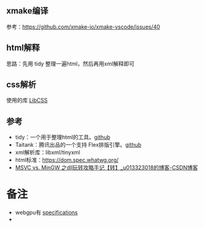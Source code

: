 ## xmake编译

参考：https://github.com/xmake-io/xmake-vscode/issues/40

## html解释

思路：先用 tidy 整理一遍html，然后再用xml解释即可

## css解析

使用的库 [LibCSS](http://www.netsurf-browser.org/projects/libcss/)

## 参考

+ tidy：一个用于整理html的工具。[github](https://github.com/htacg/tidy-html5)
+ Taitank：腾讯出品的一个支持 Flex排版引擎。[github](https://github.com/Tencent/Taitank)
+ xml解析库：libxml/tinyxml
+ html标准：https://dom.spec.whatwg.org/
+ [MSVC vs. MinGW 之dll玩转攻略手记【转】_u013323018的博客-CSDN博客](https://blog.csdn.net/u013323018/article/details/82468868)

# 备注

+ webgpu有 [specifications](https://github.com/maierfelix/webgpu/blob/master/generator/specifications/0.0.1.json)
+
